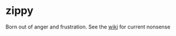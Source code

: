 # zippy

Born out of anger and frustration. See the [wiki](https://github.com/tugberkugurlu/zippy/wiki) for current nonsense

